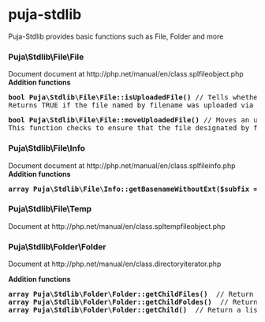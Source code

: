 # puja-stdlib

Puja-Stdlib provides basic functions such as File, Folder and more

<h3>Puja\Stdlib\File\File</h3>
Document document at http://php.net/manual/en/class.splfileobject.php <br />
<strong>Addition functions</strong>
<pre><strong>bool Puja\Stdlib\File\File::isUploadedFile()</strong> // Tells whether the file was uploaded via HTTP POST
Returns TRUE if the file named by filename was uploaded via HTTP POST. This is useful to help ensure that a malicious user hasn't tried to trick the script into working on files upon which it should not be working--for instance, /etc/passwd.</pre>

<pre><strong>bool Puja\Stdlib\File\File::moveUploadedFile()</strong> // Moves an uploaded file to a new location
This function checks to ensure that the file designated by filename is a valid upload file (meaning that it was uploaded via PHP's HTTP POST upload mechanism). If the file is valid, it will be moved to the filename given by destination.</pre>


<h3>Puja\Stdlib\File\Info</h3>
Document document at http://php.net/manual/en/class.splfileinfo.php <br />
<strong>Addition functions</strong>
<pre>
<strong>array Puja\Stdlib\File\Info::getBasenameWithoutExt($subfix = null)</strong>  // Return the file name without ext
</pre>


<h3>Puja\Stdlib\File\Temp</h3>
Document at http://php.net/manual/en/class.spltempfileobject.php

<h3>Puja\Stdlib\Folder\Folder</h3>
Document at http://php.net/manual/en/class.directoryiterator.php

<strong>Addition functions</strong>
<pre>
<strong>array Puja\Stdlib\Folder\Folder::getChildFiles()</strong>  // Return a list of child files in folder
<strong>array Puja\Stdlib\Folder\Folder::getChildFoldes()</strong>  // Return a list of sub folders in folder
<strong>array Puja\Stdlib\Folder\Folder::getChild()</strong>  // Return a list of both child files and sub folders in folder
</pre>


